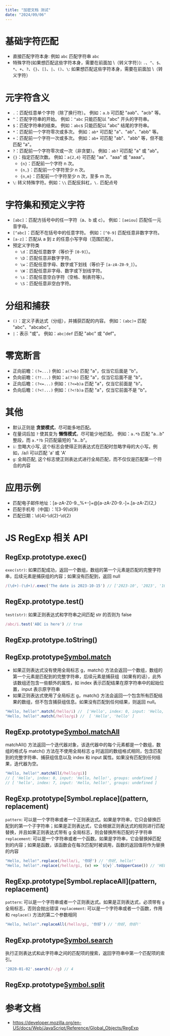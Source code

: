 ```yaml
---
title: "加密文档 测试"
date: "2024/09/06"
---
```


# 基础字符匹配

+ 直接匹配字符本身: 例如 `abc` 匹配字符串 `abc`
+ 特殊字符(如果想匹配这些字符本身，需要在前面加 \（转义字符）): `.`、`^`、`$`、`*`、`+`、`?`、`{}`、`[]`、`|`、`()`、`\`: 如果想匹配这些字符本身，需要在前面加 \（转义字符）

# 元字符含义

-   `.`：匹配任意单个字符（除了换行符）。  例如：`a.b` 可匹配 "aab"、"acb" 等。
-   `^`：匹配字符串的开始。  例如：`^abc` 只能匹配以 "abc" 开头的字符串。
-   `$`：匹配字符串的结束。  例如：`abc$` 只能匹配以 "abc" 结尾的字符串。
-   `*`：匹配前一个字符零次或多次。  例如：`ab*` 可匹配 "a"、"ab"、"abb" 等。
-   `+`：匹配前一个字符一次或多次。  例如：`ab+` 可匹配 "ab"、"abb" 等，但不能匹配 "a"。
-   `?`：匹配前一个字符零次或一次（非贪婪）。  例如：`ab?` 可匹配 "a" 或 "ab"。
-   `{}`：指定匹配次数。  例如：`a{2,4}` 可匹配 "aa"、"aaa" 或 "aaaa"。
    -   `{n}`：匹配前一个字符 n 次。
    -   `{n,}`：匹配前一个字符至少 n 次。
    -   `{n,m}`：匹配前一个字符至少 n 次，至多 m 次。  
-   `\`: 转义特殊字符。例如：`\\` 匹配反斜杠，`\.` 匹配点号

# 字符集和预定义字符
-   `[abc]`：匹配方括号中的任一字符（a、b 或 c）。  例如：`[aeiou]` 匹配任一元音字母。
-   `[^abc]`：匹配不在括号中的任意字符。  例如：`[^0-9]` 匹配任意非数字字符。
-   `[a-z]`：匹配从 a 到 z 的任意小写字母（范围匹配）。
- 预定义字符类
  -   `\d`：匹配任意数字（等价于 `[0-9]`）。
  -   `\D`：匹配任意非数字字符。
  -   `\w`：匹配任意字母、数字或下划线（等价于 `[a-zA-Z0-9_]`）。
  -   `\W`：匹配任意非字母、数字或下划线字符。
  -   `\s`：匹配任意空白字符（空格、制表符等）。
  -   `\S`：匹配任意非空白字符。

# 分组和捕获
-   `()`：定义子表达式（分组），并捕获匹配的内容。  例如：`(abc)+` 匹配 "abc"、"abcabc"。
-   `|`：表示 "或"。  例如：`abc|def` 匹配 "abc" 或 "def"。

# 零宽断言
-   正向前瞻：`(?=...)`  例如：`a(?=b)` 匹配 "a"，仅当它后面是 "b"。
-   负向前瞻：`(?!...)`  例如：`a(?!b)` 匹配 "a"，仅当它后面不是 "b"。
-   正向后瞻：`(?<=...)` 例如：`(?<=b)a` 匹配 "a"，仅当它前面是 "b"。
-   负向后瞻：`(?<!...)` 例如：`(?<!b)a` 匹配 "a"，仅当它前面不是 "b"。

#  其他
-   默认正则是 **贪婪模式**，尽可能多地匹配。
-   在量词后加 `?` 使其变为 **懒惰模式**，尽可能少地匹配。  例如：`a.*b` 匹配 "a...b" 整段，而 `a.*?b` 只匹配最短的 "a...b"。
-   `i`: 忽略大小写, 这个标志会使得正则表达式在匹配时忽略字母的大小写。例如，/a/i 可以匹配 'a' 或 'A'
-   `g`: 全局匹配, 这个标志使正则表达式进行全局匹配，而不仅仅是匹配第一个符合的内容

# 应用示例

+ 匹配电子邮件地址：[a-zA-Z0-9._%+-]+@[a-zA-Z0-9.-]+\.[a-zA-Z]{2,}
+ 匹配手机号（中国）：1[3-9]\d{9}
+ 匹配日期：\d{4}-\d{2}-\d{2}

# JS RegExp 相关 API
## RegExp.prototype.exec()
`exec(str)`: 如果匹配成功，返回一个数组，数组的第一个元素是匹配的完整字符串，后续元素是捕获组的内容；如果没有匹配到，返回 null
```js
/(\d+)-(\d+)/.exec('The date is 2023-10-15') // ['2023-10', '2023', '10', index: 12, input: 'The date is 2023-10-15', groups: undefined]
```

## RegExp.prototype.test()
`test(str)`: 如果正则表达式和字符串之间匹配 str 的否则为 false

```js
/abc/i.test('ABC is here') // true
```
## RegExp.prototype.toString()
## RegExp.prototype[Symbol.match]()
+ 如果正则表达式没有使用全局标志 g，match() 方法会返回一个数组，数组的第一个元素是匹配到的完整字符串，后续元素是捕获组（如果有的话），此外该数组还包含一些额外的属性，如 index 表示匹配结果在原字符串中的起始位置，input 表示原字符串
+ 如果正则表达式使用了全局标志 g，match() 方法会返回一个包含所有匹配结果的数组，但不包含捕获组信息。如果没有匹配到任何结果，则返回 null。

```js
"Hello, hello!".match(/hello/i) //  ['Hello', index: 0, input: 'Hello, hello!', groups: undefined ]
"Hello, hello!".match(/hello/gi) //  [ 'Hello', 'hello' ]
```
## RegExp.prototype[Symbol.matchAll]()
matchAll() 方法返回一个迭代器对象，该迭代器中的每个元素都是一个数组，数组的格式与 match() 方法在不使用全局标志 g 时返回的数组格式相同，包含匹配到的完整字符串、捕获组信息以及 index 和 input 属性。如果没有匹配到任何结果，迭代器为空。
```js
"Hello, hello!".matchAll(/hello/gi)]
// [ 'Hello', index: 0, input: 'Hello, hello!', groups: undefined ]
// [ 'hello', index: 7, input: 'Hello, hello!', groups: undefined ]
```
## RegExp.prototype[Symbol.replace](pattern, replacement)
`pattern`: 可以是一个字符串或者一个正则表达式。如果是字符串，它只会替换匹配到的第一个子字符串；如果是正则表达式，它会根据正则表达式的规则进行匹配替换，并且如果正则表达式带有 g 全局标志，则会替换所有匹配的子字符串
`replacement`: 可以是一个字符串或者一个函数。如果是字符串，它会替换掉匹配到的内容；如果是函数，该函数会在每次匹配时被调用，函数的返回值将作为替换的内容

```js
"Hello, hello!".replace(/hello/i, '你好') // '你好, hello!'
"Hello, hello!".replace(/hello/gi, (v) => `${v}`.toUpperCase()) // 'HELLO, HELLO!'
```
## RegExp.prototype[Symbol.replaceAll](pattern, replacement)
`pattern`: 可以是一个字符串或者一个正则表达式。如果是正则表达式，必须带有 `g` 全局标志，否则会抛出错误
`replacement`: 可以是一个字符串或者一个函数，作用和 `replace()` 方法的第二个参数相同

```js
"Hello, hello!".replaceAll(/hello/gi, '你好') // '你好, 你好!'
```
## RegExp.prototype[Symbol.search]()
执行正则表达式和此字符串之间的匹配项的搜索，返回字符串中第一个匹配项的索引。
```js
'2020-01-02'.search(/-/g) // 4
```
## RegExp.prototype[Symbol.split]()


# 参考文档
+ https://developer.mozilla.org/en-US/docs/Web/JavaScript/Reference/Global_Objects/RegExp